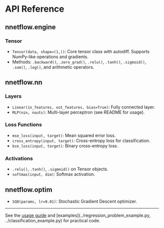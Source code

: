 # API Reference

## nnetflow.engine

### Tensor
- `Tensor(data, shape=(1,))`: Core tensor class with autodiff. Supports NumPy-like operations and gradients.
- Methods: `.backward()`, `.zero_grad()`, `.relu()`, `.tanh()`, `.sigmoid()`, `.sum()`, `.log()`, and arithmetic operators.

## nnetflow.nn

### Layers
- `Linear(in_features, out_features, bias=True)`: Fully connected layer.
- `MLP(nin, nouts)`: Multi-layer perceptron (see README for usage).

### Loss Functions
- `mse_loss(input, target)`: Mean squared error loss.
- `cross_entropy(input, target)`: Cross-entropy loss for classification.
- `bce_loss(input, target)`: Binary cross-entropy loss.

### Activations
- `.relu()`, `.tanh()`, `.sigmoid()` on Tensor objects.
- `softmax(input, dim)`: Softmax activation.

## nnetflow.optim

- `SGD(params, lr=0.01)`: Stochastic Gradient Descent optimizer.

---
See the [usage guide](usage.md) and [examples](../regression_problem_example.py, ../classification_example.py) for practical code.

